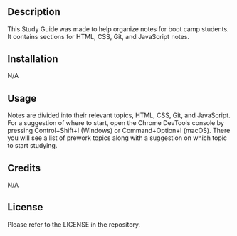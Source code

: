 # <Bootcamp Prework Study Guide>

## Description

This Study Guide was made to help organize notes for boot camp students. It contains sections for HTML, CSS, Git, and JavaScript notes.

## Installation

N/A

## Usage

Notes are divided into their relevant topics, HTML, CSS, Git, and JavaScript. For a suggestion of where to start, open the Chrome DevTools console by pressing Control+Shift+I (Windows) or Command+Option+I (macOS). There you will see a list of prework topics along with a suggestion on which topic to start studying.

## Credits

N/A

## License

Please refer to the LICENSE in the repository.
